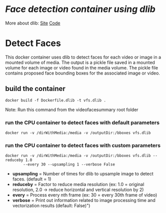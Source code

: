 # *Face detection container using dlib*
More about dlib: [Site](http://dlib.net/)
[Code](https://github.com/davisking/dlib)

# Detect Faces

This docker container uses dlib to detect faces for each video or image in a mounted volume of media. The output is a pickle file saved in a mounted volume for each image or video found in the media volume. The pickle file contains proposed face bounding boxes for the associated image or video.

## build the container

```Shell
docker build -f Dockerfile.dlib -t vfs.dlib .
```

Note: Run this command from the videofacesummary root folder

### run the CPU container to detect faces with default parameters

```Shell
docker run -v /dirWithMedia:/media -v /outputDir:/bboxes vfs.dlib
```

### run the CPU container to detect faces with custom parameters

```Shell
docker run -v /dirWithMedia:/media -v /outputDir:/bboxes vfs.dlib --reduceby 1.0 
        --every 30 --upsampling 1 --verbose False
```

  * **upsampling** = Number of times for dlib to upsample image to detect faces. (default = 1)
  * **reduceby** = Factor to reduce media resolution (ex: 1.0 = original resolution, 2.0 -> reduce horizontal and vertical resolution by 2)
  * **every** = Process every nth frame (ex: 30 = every 30th frame of video)
  * **verbose** = Print out information related to image processing time and vectorization results (default: False)")
 
